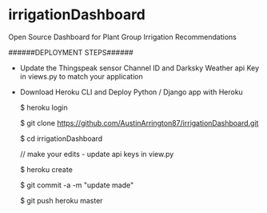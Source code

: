 # irrigationDashboard
Open Source Dashboard for Plant Group Irrigation Recommendations

######DEPLOYMENT STEPS######

- Update the Thingspeak sensor Channel ID and Darksky Weather api Key in views.py to match your application 
- Download Heroku CLI and Deploy Python / Django app with Heroku 

   $ heroku login

   $ git clone https://github.com/AustinArrington87/irrigationDashboard.git

   $ cd irrigationDashboard

   // make your edits - update api keys in view.py

   $ heroku create

   $ git commit -a -m "update made" 

   $ git push heroku master
